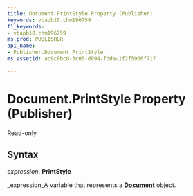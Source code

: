 ```yaml
---
title: Document.PrintStyle Property (Publisher)
keywords: vbapb10.chm196759
f1_keywords:
- vbapb10.chm196759
ms.prod: PUBLISHER
api_name:
- Publisher.Document.PrintStyle
ms.assetid: ac9c8bc0-3c03-d094-fdda-1f2f5966f717

---
```



# Document.PrintStyle Property (Publisher)

Read-only


## Syntax

 _expression_. **PrintStyle**

 _expression_A variable that represents a  **[Document](document-object-publisher.md)** object.


